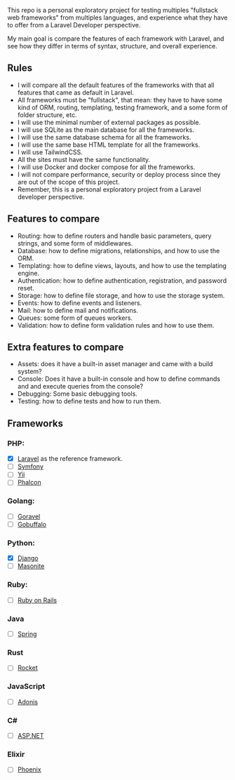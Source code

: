 This repo is a personal exploratory project for testing multiples "fullstack web frameworks" from multiples languages, and experience what they have to offer from a Laravel Developer perspective.

My main goal is compare the features of each framework with Laravel, and see how they differ in terms of syntax, structure, and overall experience.

## Rules
- I will compare all the default features of the frameworks with that all features that came as default in Laravel.
- All frameworks must be "fullstack", that mean: they have to have some kind of ORM, routing, templating, testing framework, and a some form of folder structure, etc.
- I will use the minimal number of external packages as possible.
- I will use SQLite as the main database for all the frameworks.
- I will use the same database schema for all the frameworks.
- I will use the same base HTML template for all the frameworks.
- I will use TailwindCSS.
- All the sites must have the same functionality.
- I will use Docker and docker compose for all the frameworks.
- I will not compare performance, security or deploy process since they are out of the scope of this project.
- Remember, this is a personal exploratory project from a Laravel developer perspective.

## Features to compare

- Routing: how to define routers and handle basic parameters, query strings, and some form of middlewares.
- Database: how to define migrations, relationships, and how to use the ORM.
- Templating: how to define views, layouts, and how to use the templating engine.
- Authentication: how to define authentication, registration, and password reset.
- Storage: how to define file storage, and how to use the storage system.
- Events: how to define events and listeners.
- Mail: how to define mail and notifications.
- Queues: some form of queues workers.
- Validation: how to define form validation rules and how to use them.

## Extra features to compare

- Assets: does it have a built-in asset manager and came with a build system?
- Console: Does it have a built-in console and how to define commands and and execute queries from the console?
- Debugging: Some basic debugging tools.
- Testing: how to define tests and how to run them.


## Frameworks

### PHP:
- [x] [Laravel](https://laravel.com/) as the reference framework.
- [ ] [Symfony](https://symfony.com/)
- [ ] [Yii](https://www.yiiframework.com/)
- [ ] [Phalcon](https://www.phalcon.io/)

### Golang:

- [ ] [Goravel](https://www.goravel.dev/)
- [ ] [Gobuffalo](https://gobuffalo.io/)

### Python:

- [x] [Django](https://www.djangoproject.com/)
- [ ] [Masonite](https://www.masoniteproject.com/)

### Ruby:

- [ ] [Ruby on Rails](https://rubyonrails.org/)

### Java

- [ ] [Spring](https://spring.io/)


### Rust

- [ ] [Rocket](https://rocket.rs/)

### JavaScript

- [ ] [Adonis](https://adonisjs.com/)

### C#

- [ ] [ASP.NET](https://dotnet.microsoft.com/en-us/apps/aspnet)

### Elixir

- [ ] [Phoenix](https://www.phoenixframework.org/)



